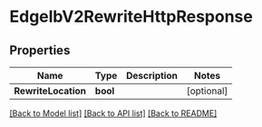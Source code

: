 # EdgelbV2RewriteHttpResponse

## Properties
Name | Type | Description | Notes
------------ | ------------- | ------------- | -------------
**RewriteLocation** | **bool** |  | [optional] 

[[Back to Model list]](../README.md#documentation-for-models) [[Back to API list]](../README.md#documentation-for-api-endpoints) [[Back to README]](../README.md)


